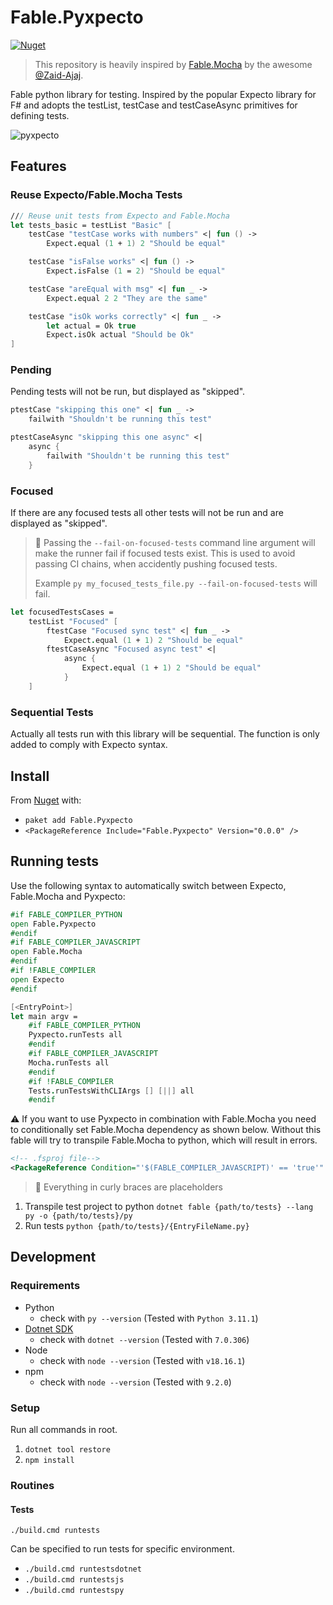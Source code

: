 ﻿# Fable.Pyxpecto

<a href="https://www.nuget.org/packages/Fable.Pyxpecto" >![Nuget](https://img.shields.io/nuget/dt/Fable.Pyxpecto?label=Nuget)</a>

> This repository is heavily inspired by [Fable.Mocha](https://github.com/Zaid-Ajaj/Fable.Mocha/) by the awesome [@Zaid-Ajaj](https://github.com/Zaid-Ajaj).

Fable python library for testing. Inspired by the popular Expecto library for F# and adopts the testList, testCase and testCaseAsync primitives for defining tests.

![pyxpecto](https://github.com/Freymaurer/Fable.Pyxpecto/assets/39732517/c5d09db3-8f63-4372-8655-6330c8a00af1)

## Features

### Reuse Expecto/Fable.Mocha Tests

```fsharp
/// Reuse unit tests from Expecto and Fable.Mocha
let tests_basic = testList "Basic" [
    testCase "testCase works with numbers" <| fun () ->
        Expect.equal (1 + 1) 2 "Should be equal"

    testCase "isFalse works" <| fun () ->
        Expect.isFalse (1 = 2) "Should be equal"

    testCase "areEqual with msg" <| fun _ ->
        Expect.equal 2 2 "They are the same"

    testCase "isOk works correctly" <| fun _ ->
        let actual = Ok true
        Expect.isOk actual "Should be Ok"
]
```
### Pending

Pending tests will not be run, but displayed as "skipped".

```fsharp
ptestCase "skipping this one" <| fun _ ->
    failwith "Shouldn't be running this test"

ptestCaseAsync "skipping this one async" <|
    async {
        failwith "Shouldn't be running this test"
    }
```

### Focused

If there are any focused tests all other tests will not be run and are displayed as "skipped".

> 👀 Passing the `--fail-on-focused-tests` command line argument will make the runner fail if focused tests exist. This is used to avoid passing CI chains, when accidently pushing focused tests.
>
> Example `py my_focused_tests_file.py --fail-on-focused-tests` will fail.

```fsharp
let focusedTestsCases =
    testList "Focused" [
        ftestCase "Focused sync test" <| fun _ ->
            Expect.equal (1 + 1) 2 "Should be equal"
        ftestCaseAsync "Focused async test" <|
            async {
                Expect.equal (1 + 1) 2 "Should be equal"
            }
    ]
```

### Sequential Tests

Actually all tests run with this library will be sequential. The function is only added to comply with Expecto syntax.

## Install

From [Nuget](https://www.nuget.org/packages/Fable.Pyxpecto) with:

- `paket add Fable.Pyxpecto`
- `<PackageReference Include="Fable.Pyxpecto" Version="0.0.0" />`

## Running tests

Use the following syntax to automatically switch between Expecto, Fable.Mocha and Pyxpecto:

```fsharp
#if FABLE_COMPILER_PYTHON
open Fable.Pyxpecto
#endif
#if FABLE_COMPILER_JAVASCRIPT
open Fable.Mocha
#endif
#if !FABLE_COMPILER
open Expecto
#endif
```

```fsharp
[<EntryPoint>]
let main argv =
    #if FABLE_COMPILER_PYTHON
    Pyxpecto.runTests all
    #endif
    #if FABLE_COMPILER_JAVASCRIPT
    Mocha.runTests all
    #endif
    #if !FABLE_COMPILER
    Tests.runTestsWithCLIArgs [] [||] all
    #endif
```

⚠️ If you want to use Pyxpecto in combination with Fable.Mocha you need to conditionally set Fable.Mocha dependency as shown below. Without this fable will try to transpile Fable.Mocha to python, which will result in errors.

```xml
<!-- .fsproj file-->
<PackageReference Condition="'$(FABLE_COMPILER_JAVASCRIPT)' == 'true'" Include="Fable.Mocha" Version="2.17.0" />
```

> 👀 Everything in curly braces are placeholders

1. Transpile test project to python `dotnet fable {path/to/tests} --lang py -o {path/to/tests}/py`
2. Run tests `python {path/to/tests}/{EntryFileName.py}`

## Development

### Requirements

- Python
  - check with `py --version` (Tested with `Python 3.11.1`)
- [Dotnet SDK](https://dotnet.microsoft.com/en-us/download)
  - check with `dotnet --version` (Tested with `7.0.306`)
- Node
  - check with `node --version` (Tested with `v18.16.1`)
- npm
  - check with `node --version` (Tested with `9.2.0`)

### Setup

Run all commands in root.

1. `dotnet tool restore`
1. `npm install`

### Routines

#### Tests

`./build.cmd runtests`

Can be specified to run tests for specific environment.

- `./build.cmd runtestsdotnet`
- `./build.cmd runtestsjs`
- `./build.cmd runtestspy`
